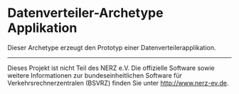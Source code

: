 Datenverteiler-Archetype Applikation
====================================

Dieser Archetype erzeugt den Prototyp einer Datenverteilerapplikation.


---

Dieses Projekt ist nicht Teil des NERZ e.V. Die offizielle Software sowie
weitere Informationen zur bundeseinheitlichen Software für
Verkehrsrechnerzentralen (BSVRZ) finden Sie unter http://www.nerz-ev.de.
